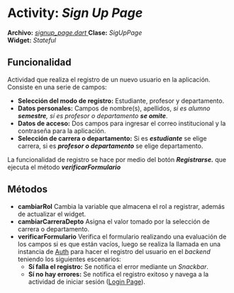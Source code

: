 # Activity: *Sign Up Page*
**Archivo:**  [*signup_page.dart*  ](../../lib/pages/singup_page.dart)
**Clase:**  *SigUpPage*  
**Widget:**  *Stateful* 
## Funcionalidad
Actividad que realiza el registro de un nuevo usuario en la aplicación.
Consiste en una serie de campos:
- **Selección del modo de registro:** Estudiante, profesor y departamento.
- **Datos personales:** Campos de nombre(s), apellidos, *si es alumno **semestre**, sí es profesor o departamento **se omite***.
- **Datos de acceso:** Dos campos para ingresar el correo institucional y la contraseña para la aplicación.
- **Selección de carrera o departamento:** Si es ***estudiante*** se elige carrera, si es ***profesor o departamento*** se elige departamento.

La funcionalidad de registro se hace por medio del botón ***Registrarse.*** que ejecuta el método ***verificarFormulario***
## Métodos
- **cambiarRol**
Cambia la variable que almacena el rol a registrar, además de actualizar el widget.
- **cambiarCarreraDepto**
Asigna el valor tomado por la selección de carrera o departamento.
- **verificarFormulario**
Verifica el formulario realizando una evaluación de los campos si es que están vacíos, luego se realiza la llamada en una instancia de [Auth](../backend%20docs/Auth.md) para hacer el registro del usuario en el *backend* teniendo los siguientes escenarios:
	- **Sí falla el registro:** Se notifica el error mediante un *Snackbar*.
	- **Sí no hay errores:** Se notifica el registro exitoso y navega a la actividad de iniciar sesión ([Login Page](Login%20Page.md)).
<!--stackedit_data:
eyJoaXN0b3J5IjpbMjE0MDM1MjgyMSwtNTgxNjUxMjAxLC0yMT
Y2MDU3OTAsLTE2OTIyNTk5MTddfQ==
-->